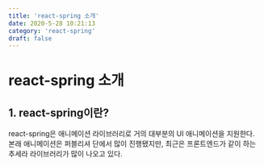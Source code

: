 ```yaml
---
title: 'react-spring 소개'
date: 2020-5-28 10:21:13
category: 'react-spring'
draft: false
---
```


# react-spring 소개

## 1. react-spring이란?

react-spring은 애니메이션 라이브러리로 거의 대부분의 UI 애니메이션을 지원한다.
본래 애니메이션은 퍼블리셔 단에서 많이 진행됐지만, 최근은 프론트엔드가 같이 하는 추세라 라이브러리가 많이 나오고 있다.
